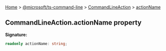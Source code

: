 [Home](./index) &gt; [@microsoft/ts-command-line](./ts-command-line.md) &gt; [CommandLineAction](./ts-command-line.commandlineaction.md) &gt; [actionName](./ts-command-line.commandlineaction.actionname.md)

## CommandLineAction.actionName property


<b>Signature:</b>

```typescript
readonly actionName: string;
```
